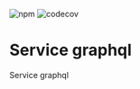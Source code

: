 ![npm](https://img.shields.io/npm/v/@txo/service-graphql)
![codecov](https://img.shields.io/codecov/c/github/technology-studio/service-graphql)
# Service graphql #

Service graphql
